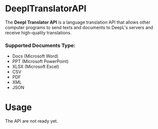 # DeeplTranslatorAPI

<p>The <strong>Deepl Translator API</strong> is a language translation API that allows other computer programs to send texts and documents to DeepL's servers and receive high-quality translations.</p>

### Supported Documents Type:
<ul>
  <li>Docs (Microsoft Word)</li>
  <li>PPT (Microsoft PowerPoint)</li>
  <li>XLSX (Microsoft Excel)</li>
  <li>CSV</li>
  <li>PDF</li>
  <li>XML</li>
  <li>JSON</li>
</ul>

# Usage
The API are not ready yet.
